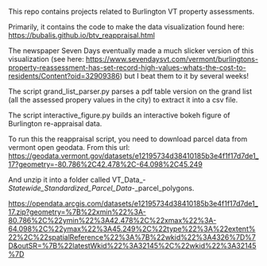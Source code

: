 This repo contains projects related to Burlington VT property assessments. 

Primarily, it contains the code to make the data visualization found here: https://bubalis.github.io/btv_reappraisal.html 

The newspaper Seven Days eventually made a much slicker version of this visualization (see here: https://www.sevendaysvt.com/vermont/burlingtons-property-reassessment-has-set-record-high-values-whats-the-cost-to-residents/Content?oid=32909386)
but I beat them to it by several weeks!



The script grand_list_parser.py parses a pdf table version on the grand list (all the assessed propery values in the city) to extract it into a csv file.

The script interactive_figure.py builds an interactive bokeh figure of Burlington re-appraisal data.


To run this the reappraisal script, you need to download parcel data from vermont open geodata. 
From this url:
https://geodata.vermont.gov/datasets/e12195734d38410185b3e4f1f17d7de1_17?geometry=-80.786%2C42.478%2C-64.098%2C45.249

And unzip it into a folder called VT_Data_-_Statewide_Standardized_Parcel_Data_-_parcel_polygons.

https://opendata.arcgis.com/datasets/e12195734d38410185b3e4f1f17d7de1_17.zip?geometry=%7B%22xmin%22%3A-80.786%2C%22ymin%22%3A42.478%2C%22xmax%22%3A-64.098%2C%22ymax%22%3A45.249%2C%22type%22%3A%22extent%22%2C%22spatialReference%22%3A%7B%22wkid%22%3A4326%7D%7D&outSR=%7B%22latestWkid%22%3A32145%2C%22wkid%22%3A32145%7D
